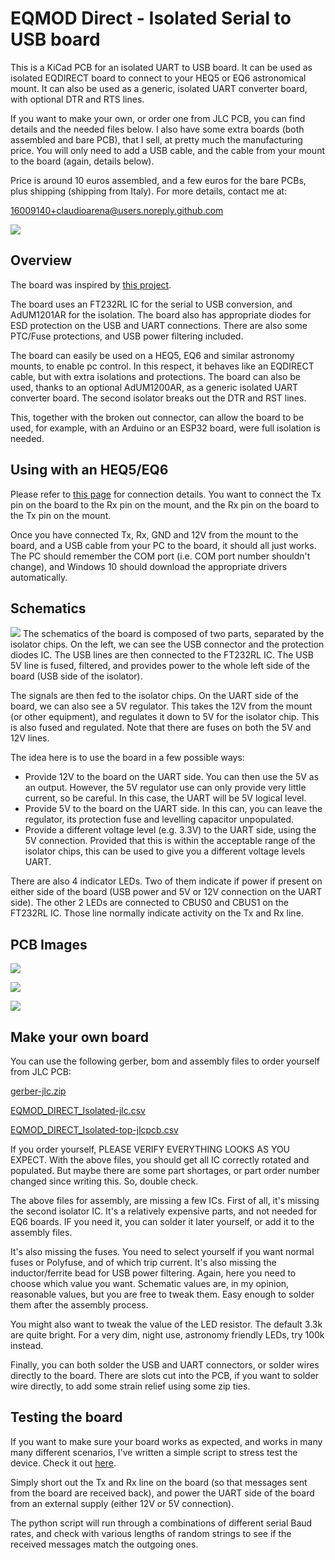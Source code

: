 # EQMOD Direct - Isolated Serial to USB board

This is a KiCad PCB for an isolated UART to USB board.
It can be used as isolated EQDIRECT board to connect to your HEQ5 or EQ6 astronomical mount.
It can also be used as a generic, isolated UART converter board, with optional DTR and RTS lines.

If you want to make your own, or order one from JLC PCB, you can find details and the needed files below.
I also have some extra boards (both assembled and bare PCB), that I sell, at pretty much the manufacturing price. You will only need to add a USB cable, and the cable from your mount to the board (again, details below).

Price is around 10 euros assembled, and a few euros for the bare PCBs, plus shipping (shipping from Italy).
For more details, contact me at:

16009140+claudioarena@users.noreply.github.com


![](images/IMG_20201231_185934.jpg)

## Overview

The board was inspired by [this project](https://olegkutkov.me/2018/02/14/isolated-eqmod-adapter-telescope-control/).

The board uses an FT232RL IC for the serial to USB conversion, and AdUM1201AR for the isolation.
The board also has appropriate diodes for ESD protection on the USB and UART connections.
There are also some PTC/Fuse protections, and USB power filtering included.

The board can easily be used on a HEQ5, EQ6 and similar astronomy mounts, to enable pc control.
In this respect, it behaves like an EQDIRECT cable, but with extra isolations and protections.
The board can also be used, thanks to an optional AdUM1200AR, as a generic isolated UART converter board. The second isolator breaks out the DTR and RST lines.

This, together with the broken out connector, can allow the board to be used, for example, with an Arduino or an ESP32 board, were full isolation is needed.


## Using with an HEQ5/EQ6

Please refer to [this page](http://eq-mod.sourceforge.net/eqdirect2.htm) for connection details.
You want to connect the Tx pin on the board to the Rx pin on the mount, and the Rx pin on the board to the Tx pin on the mount.

Once you have connected Tx, Rx, GND and 12V from the mount to the board, and a USB cable from your PC to the board, it should all just works. The PC should remember the COM port (i.e. COM port number shouldn't change), and Windows 10 should download the appropriate drivers automatically.

## Schematics


![](images/Schematics.png)
The schematics of the board is composed of two parts, separated by the isolator chips.
On the left, we can see the USB connector and the protection diodes IC. The USB lines are then connected to the FT232RL IC. The USB 5V line is fused, filtered, and provides power to the whole left side of the board (USB side of the isolator).

The signals are then fed to the isolator chips. On the UART side of the board, we can also see a 5V regulator. This takes the 12V from the mount (or other equipment), and regulates it down to 5V for the isolator chip. This is also fused and regulated. Note that there are fuses on both the 5V and 12V lines.

The idea here is to use the board in a few possible ways:
- Provide 12V to the board on the UART side. You can then use the 5V as an output. However, the 5V regulator use can only provide very little current, so be careful. In this case, the UART will be 5V logical level.
- Provide 5V to the board on the UART side. In this can, you can leave the regulator, its protection fuse and levelling capacitor unpopulated.
- Provide a different voltage level (e.g. 3.3V) to the UART side, using the 5V connection. Provided that this is within the acceptable range of the isolator chips, this can be used to give you a different voltage levels UART.

There are also 4 indicator LEDs. Two of them indicate if power if present on either side of the board (USB power and 5V or 12V connection on the UART side). The other 2 LEDs are connected to CBUS0 and CBUS1 on the FT232RL IC. Those line normally indicate activity on the Tx and Rx line.

## PCB Images

![](images/EQMOD_DIRECT_Isolated_bottom.png)

![](images/EQMOD_DIRECT_Isolated_top.png)

![](images/IMG_20201231_190129.jpg)
## Make your own board

You can use the following gerber, bom and assembly files to order yourself from JLC PCB:

[gerber-jlc.zip](gerber/gerber-jlc.zip)

[EQMOD_DIRECT_Isolated-jlc.csv](bom/EQMOD_DIRECT_Isolated-jlc.csv)

[EQMOD_DIRECT_Isolated-top-jlcpcb.csv](assembly/EQMOD_DIRECT_Isolated-top-jlcpcb.csv)

If you order yourself, PLEASE VERIFY EVERYTHING LOOKS AS YOU EXPECT.
With the above files, you should get all IC correctly rotated and populated.
But maybe there are some part shortages, or part order number changed since writing this. So, double check.

The above files for assembly, are missing a few ICs.
First of all, it's missing the second isolator IC. It's a relatively expensive parts, and not needed for EQ6 boards. IF you need it, you can solder it later yourself, or add it to the assembly files.

It's also missing the fuses. You need to select yourself if you want normal fuses or Polyfuse, and of which trip current. It's also missing the inductor/ferrite bead for USB power filtering.
Again, here you need to choose which value you want.
Schematic values are, in my opinion, reasonable values, but you are free to tweak them. Easy enough to solder them after the assembly process.

You might also want to tweak the value of the LED resistor. The default 3.3k are quite bright.
For a very dim, night use, astronomy friendly LEDs, try 100k instead. 

Finally, you can both solder the USB and UART connectors, or solder wires directly to the board. There are slots cut into the PCB, if you want to solder wire directly, to add some strain relief using some zip ties.

## Testing the board

If you want to make sure your board works as expected, and works in many many different scenarios, I've written a simple script to stress test the device.
Check it out [here](https://github.com/claudioarena/Serial_stress_test).

Simply short out the Tx and Rx line on the board (so that messages sent from the board are received back), and power the UART side of the board from an external supply (either 12V or 5V connection).

The python script will run through a combinations of different serial Baud rates, and check with various lengths of random strings to see if the received messages match the outgoing ones.

